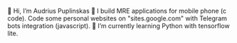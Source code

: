 👋 Hi, I’m Audrius Puplinskas
👀 I build MRE applications for mobile phone (c code). Code some personal websites on "sites.google.com" with Telegram bots integration (javascript).
🌱 I’m currently learning Python with tensorflow lite.

